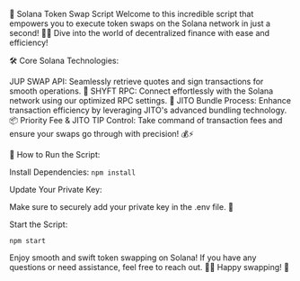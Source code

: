 🌟 Solana Token Swap Script
Welcome to this incredible script that empowers you to execute token swaps on the Solana network in just a second! 🚀✨ Dive into the world of decentralized finance with ease and efficiency!

🛠️ Core Solana Technologies:

JUP SWAP API: Seamlessly retrieve quotes and sign transactions for smooth operations. 🤝
SHYFT RPC: Connect effortlessly with the Solana network using our optimized RPC settings. 🔗
JITO Bundle Process: Enhance transaction efficiency by leveraging JITO's advanced bundling technology. 📦
Priority Fee & JITO TIP Control: Take command of transaction fees and ensure your swaps go through with precision! 💰⚡️

🎉 How to Run the Script:

Install Dependencies:
```npm install  ```

Update Your Private Key:

Make sure to securely add your private key in the .env file. 🔐

Start the Script:

```npm start  ```


Enjoy smooth and swift token swapping on Solana! If you have any questions or need assistance, feel free to reach out. 🌈✨ Happy swapping! 🌟

